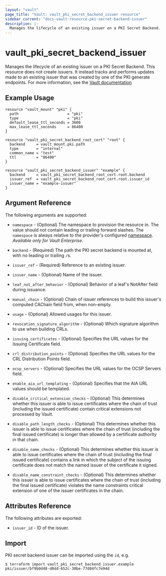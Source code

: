 ```yaml
---
layout: "vault"
page_title: "Vault: vault_pki_secret_backend_issuer resource"
sidebar_current: "docs-vault-resource-pki-secret-backend-issuer"
description: |-
  Manages the lifecycle of an existing issuer on a PKI Secret Backend.
---
```


# vault\_pki\_secret\_backend\_issuer

Manages the lifecycle of an existing issuer on a PKI Secret Backend. This resource does not
create issuers. It instead tracks and performs updates made to an existing issuer that was
created by one of the PKI generate endpoints. For more information, see the 
[Vault documentation](https://developer.hashicorp.com/vault/api-docs/secret/pki#managing-keys-and-issuers)

## Example Usage

```hcl
resource "vault_mount" "pki" {
  path                      = "pki"
  type                      = "pki"
  default_lease_ttl_seconds = 3600
  max_lease_ttl_seconds     = 86400
}

resource "vault_pki_secret_backend_root_cert" "root" {
  backend     = vault_mount.pki.path
  type        = "internal"
  common_name = "test"
  ttl         = "86400"
}

resource "vault_pki_secret_backend_issuer" "example" {
  backend     = vault_pki_secret_backend_root_cert.root.backend
  issuer_ref  = vault_pki_secret_backend_root_cert.root.issuer_id
  issuer_name = "example-issuer"
}
```

## Argument Reference

The following arguments are supported:

* `namespace` - (Optional) The namespace to provision the resource in.
  The value should not contain leading or trailing forward slashes.
  The `namespace` is always relative to the provider's configured [namespace](/docs/providers/vault/index.html#namespace).
  *Available only for Vault Enterprise*.

* `backend` - (Required) The path the PKI secret backend is mounted at, with no
  leading or trailing `/`s.

* `issuer_ref` - (Required) Reference to an existing issuer.

* `issuer_name` - (Optional) Name of the issuer.

* `leaf_not_after_behavior` - (Optional) Behavior of a leaf's NotAfter field during
  issuance.

* `manual_chain` - (Optional) Chain of issuer references to build this issuer's
  computed CAChain field from, when non-empty.

* `usage` - (Optional) Allowed usages for this issuer.

* `revocation_signature_algorithm` - (Optional) Which signature algorithm to use
  when building CRLs.

* `issuing_certificates` - (Optional) Specifies the URL values for the Issuing
  Certificate field.

* `crl_distribution_points` - (Optional) Specifies the URL values for the CRL
  Distribution Points field.

* `ocsp_servers` - (Optional) Specifies the URL values for the OCSP Servers field.

* `enable_aia_url_templating` - (Optional) Specifies that the AIA URL values should
  be templated.

* `disable_critical_extension_checks` - (Optional) This determines whether this
  issuer is able to issue certificates where the chain of trust (including the
  issued certificate) contain critical extensions not processed by Vault.

* `disable_path_length_checks` - (Optional) This determines whether this issuer
  is able to issue certificates where the chain of trust (including the final
  issued certificate) is longer than allowed by a certificate authority in that
  chain.

* `disable_name_checks` - (Optional) This determines whether this issuer is able
  to issue certificates where the chain of trust (including the final issued
  certificate) contains a link in which the subject of the issuing certificate
  does not match the named issuer of the certificate it signed.

* `disable_name_constraint_checks` - (Optional) This determines whether this
  issuer is able to issue certificates where the chain of trust (including the
  final issued certificate) violates the name constraints critical extension of
  one of the issuer certificates in the chain.


## Attributes Reference

The following attributes are exported:

* `issuer_id` - ID of the issuer.

## Import

PKI secret backend issuer can be imported using the `id`, e.g.

```
$ terraform import vault_pki_secret_backend_issuer.example pki/issuer/bf9b0d48-d0dd-652c-30be-77d04fc7e94d
```
